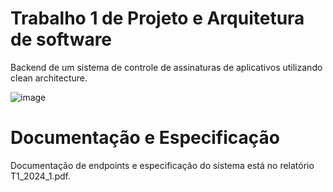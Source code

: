 # Trabalho 1 de Projeto e Arquitetura de software

Backend de um sistema de controle de assinaturas de aplicativos utilizando clean architecture.

![image](https://github.com/lucasdellatorre/t1-clean-arch/assets/70493217/78060bae-dd7f-40b7-a255-d94e44cdf685)

# Documentação e Especificação

Documentação de endpoints e especificação do sistema está no relatório T1_2024_1.pdf.
